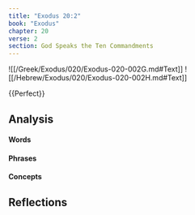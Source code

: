 ```yaml
---
title: "Exodus 20:2"
book: "Exodus"
chapter: 20
verse: 2
section: God Speaks the Ten Commandments
---
```

![[/Greek/Exodus/020/Exodus-020-002G.md#Text]]
![[/Hebrew/Exodus/020/Exodus-020-002H.md#Text]]

{{Perfect}}

## Analysis

#### Words

#### Phrases

#### Concepts

## Reflections
